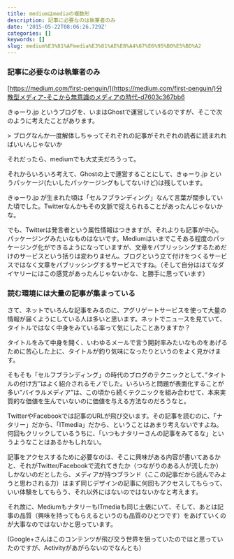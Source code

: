 ```yaml
---
title: mediumはmediaの複数形
description: 記事に必要なのは執筆者のみ
date: '2015-05-22T08:06:26.729Z'
categories: []
keywords: []
slug: medium%E3%81%AFmedia%E3%81%AE%E8%A4%87%E6%95%B0%E5%BD%A2
---
```

### 記事に必要なのは執筆者のみ

[https://medium.com/first-penguin/](https://medium.com/first-penguin/)分散型メディア-そこから無意識のメディアの時代-d7603c367bb6

きゅーり.jp というブログを、いまはGhostで運営しているのですが、そこで次のように考えたことがあります。

\> ブログなんか一度解体しちゃってそれぞれの記事がそれぞれの読者に読まれればいいんじゃないか

それだったら、mediumでも大丈夫だろうって。

それからいろいろ考えて、Ghostの上で運営することにして、きゅーり.jp というパッケージ(たいしたパッケージングもしてないけど)は残しています。

きゅーり.jp が生まれた頃は「セルフブランディング」なんて言葉が闊歩していた頃でした。Twitterなんかもその文脈で捉えられることがあったんじゃないかな。

でも、Twitterは発言者という属性情報はつきますが、それよりも記事が中心。パッケージングみたいなものはないです。Mediumはいまでこそある程度のパッケージング化ができるようになっていますが、文章をパブリッシングするためだけのサービスという括りは変わりません。ブログという立て付けをつくるサービスではなく文章をパブリッシングするサービスですね。（そして自分ははてなダイヤリーにはこの感覚があったんじゃないかな、と勝手に思っています）

### 読む環境には大量の記事が集まっている

さて、ネットでいろんな記事をみるのに、アグリゲートサービスを使って大量の情報が届くようにしている人は多いと思います。ネットでニュースを見ていて、タイトルではなく中身をみている率って気にしたことありますか？

タイトルをみて中身を開く、いわゆるメールで言う開封率みたいなものをあげるために苦心した上に、タイトルが釣り気味になったりというのをよく見かけます。

そもそも「セルフブランディング」の時代のブログのテクニックとして、”タイトルの付け方”はよく紹介されるモノでした。いろいろと問題が表面化することが多い”バイラルメディア”は、この頃から続くテクニックを組み合わせて、本来実質的な価値を生んでいないのに価値を与える方法なのだろうなと。

TwitterやFacebookでは記事のURLが飛び交います。その記事を読むのに、「ナタリー」だから、「ITmedia」だから、ということはあまり考えないですよね。何回もクリックしているうちに、「いつもナタリーさんの記事をみてるな」というようなことはあるかもしれない。

記事をアクセスするために必要なのは、そこに興味がある内容が書いてあるかと、それがTwitter/Facebookで流れてきたか（つながりのある人が流したか）しかないのだとしたら、メディアが持つブランド（ここの記事だから読んでみようと思わされる力）はまず同じデザインの記事に何回もアクセスしてもらって、いい体験をしてもらう、それ以外にはないのではないかなと考えます。

それ故に、MediumもナタリーもITmediaも同じ土俵にいて、そして、あとは記事の品質（興味を持ってもらえるというのも品質のひとつです）をあげていくのが大事なのではないかと思っています。

(Google+さんはこのコンテンツが飛び交う世界を狙っていたのではと思っていたのですが、Activityがあがらないのでなんとも）